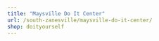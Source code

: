 ```yaml
---
title: "Maysville Do It Center"
url: /south-zanesville/maysville-do-it-center/
shop: doityourself
---
```

